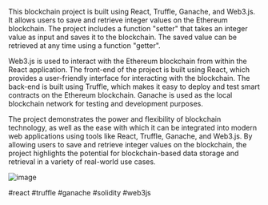 This blockchain project is built using React, Truffle, Ganache, and Web3.js. It allows users to save and retrieve integer values on the Ethereum blockchain. The project includes a function "setter" that takes an integer value as input and saves it to the blockchain. The saved value can be retrieved at any time using a function "getter".

Web3.js is used to interact with the Ethereum blockchain from within the React application. The front-end of the project is built using React, which provides a user-friendly interface for interacting with the blockchain. The back-end is built using Truffle, which makes it easy to deploy and test smart contracts on the Ethereum blockchain. Ganache is used as the local blockchain network for testing and development purposes.

The project demonstrates the power and flexibility of blockchain technology, as well as the ease with which it can be integrated into modern web applications using tools like React, Truffle, Ganache, and Web3.js. By allowing users to save and retrieve integer values on the blockchain, the project highlights the potential for blockchain-based data storage and retrieval in a variety of real-world use cases.

![image](https://user-images.githubusercontent.com/53761189/219956443-49812e77-eb7a-492f-8068-b8090744b539.png)


#react #truffle #ganache #solidity #web3js
